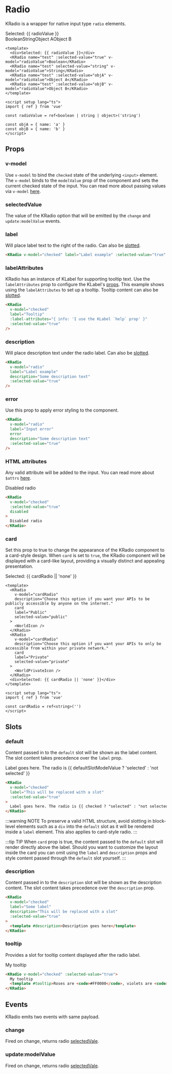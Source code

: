 # Radio

KRadio is a wrapper for native input type `radio` elements.

<div class="vertical-spacing">
  Selected: {{ radioValue }}
  <div class="horizontal-container">
    <KRadio name="test" :selected-value="true" v-model="radioValue">Boolean</KRadio>
    <KRadio name="test" selected-value="string" v-model="radioValue">String</KRadio>
    <KRadio name="test" :selected-value="objA" v-model="radioValue">Object A</KRadio>
    <KRadio name="test" :selected-value="objB" v-model="radioValue">Object B</KRadio>
  </div>
</div>

```vue
<template>
  <div>Selected: {{ radioValue }}</div>
  <KRadio name="test" :selected-value="true" v-model="radioValue">Boolean</KRadio>
  <KRadio name="test" selected-value="string" v-model="radioValue">String</KRadio>
  <KRadio name="test" :selected-value="objA" v-model="radioValue">Object A</KRadio>
  <KRadio name="test" :selected-value="objB" v-model="radioValue">Object B</KRadio>
</template>

<script setup lang="ts">
import { ref } from 'vue'

const radioValue = ref<boolean | string | object>('string')

const objA = { name: 'a' }
const objB = { name: 'b' }
</script>
```

## Props

### v-model

Use `v-model` to bind the `checked` state of the underlying `<input>` element. The `v-model` binds to the `modelValue` prop of the component and sets the current checked state of the input. You can read more about passing values via `v-model` [here](https://vuejs.org/guide/components/events.html#usage-with-v-model).

### selectedValue

The value of the KRadio option that will be emitted by the `change` and `update:modelValue` events.

### label

Will place label text to the right of the radio. Can also be [slotted](#slots).

<KRadio v-model="labelPropRadio" label="Label example" :selected-value="true" />

```html
<KRadio v-model="checked" label="Label example" :selected-value="true" />
```

### labelAttributes

 KRadio has an instance of KLabel for supporting tooltip text. Use the `labelAttributes` prop to configure the KLabel's [props](/components/label). This example shows using the `labelAttributes` to set up a tooltip. Tooltip content can also be [slotted](#slots).

<KRadio v-model="labelAttributesPropRadio" label="Tooltip" :label-attributes="{ info: 'I use the KLabel `help` prop' }" :selected-value="true" />

```html
<KRadio
  v-model="checked"
  label="Tooltip"
  :label-attributes="{ info: 'I use the KLabel `help` prop' }"
  :selected-value="true"
/>
```

### description

Will place description text under the radio label. Can also be [slotted](#slots).

<KRadio v-model="descriptionPropRadio" label="Label example" description="Some description text" :selected-value="true" />

```html
<KRadio
  v-model="radio"
  label="Label example"
  description="Some description text"
  :selected-value="true"
/>
```

### error

Use this prop to apply error styling to the component.

<KRadio v-model="errorPropRadio" label="Input error" error description="Some description text" :selected-value="true" />

```html
<KRadio
  v-model="radio"
  label="Input error"
  error
  description="Some description text"
  :selected-value="true"
/>
```

### HTML attributes

Any valid attribute will be added to the input. You can read more about `$attrs` [here](https://vuejs.org/api/composition-api-setup.html#setup-context).

<KRadio v-model="disabledAttributeRadio" :selected-value="true" disabled>Disabled radio</KRadio>

```html
<KRadio
  v-model="checked"
  :selected-value="true"
  disabled
>
  Disabled radio
</KRadio>
```

### card

Set this prop to true to change the appearance of the KRadio component to a card-style design. When `card` is set to `true`, the KRadio component will be displayed with a card-like layout, providing a visually distinct and appealing presentation.

<div>
  <div class="cards-container">
    <KRadio
      v-model="cardRadio"
      description="Choose this option if you want your APIs to be publicly accessible by anyone on the internet."
      card
      label="Public"
      selected-value="public"
    >
      <WorldIcon />
    </KRadio>
    <KRadio
      v-model="cardRadio"
      description="Choose this option if you want your APIs to only be accessible from within your private network."
      card
      label="Private"
      selected-value="private"
    >
      <WorldPrivateIcon />
    </KRadio>
  </div>
  <div>Selected: {{ cardRadio || 'none' }}</div>
</div>

```vue
<template>
  <KRadio
    v-model="cardRadio"
    description="Choose this option if you want your APIs to be publicly accessible by anyone on the internet."
    card
    label="Public"
    selected-value="public"
  >
    <WorldIcon />
  </KRadio>
  <KRadio
    v-model="cardRadio"
    description="Choose this option if you want your APIs to only be accessible from within your private network."
    card
    label="Private"
    selected-value="private"
  >
    <WorldPrivateIcon />
  </KRadio>
  <div>Selected: {{ cardRadio || 'none' }}</div>
</template>

<script setup lang="ts">
import { ref } from 'vue'

const cardRadio = ref<string>('')
</script>
```

## Slots

### default

Content passed in to the `default` slot will be shown as the label content. The slot content takes precedence over the `label` prop.

<KRadio v-model="defaultSlotModelValue" :selected-value="true">
  Label goes here. The radio is {{ defaultSlotModelValue ? 'selected' : 'not selected' }}
</KRadio>

```html
<KRadio
  v-model="checked"
  label="This will be replaced with a slot"
  :selected-value="true"
>
  Label goes here. The radio is {{ checked ? "selected" : "not selected" }}
</KRadio>
```
:::warning NOTE
To preserve a valid HTML structure, avoid slotting in block-level elements such as a `div` into the `default` slot as it will be rendered inside a `label` element. This also applies to card-style radio.
:::

:::tip TIP
When `card` prop is true, the content passed to the `default` slot will render directly above the label. Should you want to customize the layout inside the card you can omit using the `label` and `description` props and style content passed through the `default` slot yourself.
:::

### description

Content passed in to the `description` slot will be shown as the description content. The slot content takes precedence over the `description` prop.

<KRadio label="Some label" description="This will be replaced with a slot" v-model="descriptionSlotRadio" :selected-value="true">
  <template #description>
    Description goes here
  </template>
</KRadio>

```html
<KRadio
  v-model="checked"
  label="Some label"
  description="This will be replaced with a slot"
  :selected-value="true"
>
  <template #description>Description goes here</template>
</KRadio>
```

### tooltip

Provides a slot for tooltip content displayed after the radio label.

<KRadio v-model="tooltipSlotRadio" :selected-value="true">
  My tooltip
  <template #tooltip>Roses are <code>#FF0000</code>, violets are <code>#0000FF</code></template>
</KRadio>

```html
<KRadio v-model="checked" :selected-value="true">
  My tooltip
  <template #tooltip>Roses are <code>#FF0000</code>, violets are <code>#0000FF</code></template>
</KRadio>
```

## Events

KRadio emits two events with same payload.

### change

Fired on change, returns radio [selectedVale](#selectedvalue).

### update:modelValue

Fired on change, returns radio [selectedVale](#selectedvalue).

<script setup lang="ts">
import { ref } from 'vue'
import { WorldIcon, WorldPrivateIcon } from '@kong/icons'

const objA = { name: ('a') }
const objB = { name: ('b') }
const radioValue = ref<boolean| string | object>('string')

const defaultSlotModelValue = ref<boolean>(false)

const cardRadio = ref<string>('')

const labelPropRadio = ref<boolean>(false)

const descriptionPropRadio = ref<boolean>(false)

const errorPropRadio = ref<boolean>(false)

const disabledAttributeRadio = ref<boolean>(true)

const labelAttributesPropRadio = ref<boolean>(false)

const descriptionSlotRadio = ref<boolean>(false)

const tooltipSlotRadio = ref<boolean>(false)
</script>

<style lang="scss" scoped>
.cards-container {
  display: flex;
  gap: $kui-space-40;
  margin-bottom: $kui-space-40;
}

.horizontal-container {
  display: flex;
  gap: $kui-space-60;
  flex-wrap: wrap;
}

.vertical-spacing {
  display: flex;
  flex-direction: column;
  gap: $kui-space-40;
}
</style>
